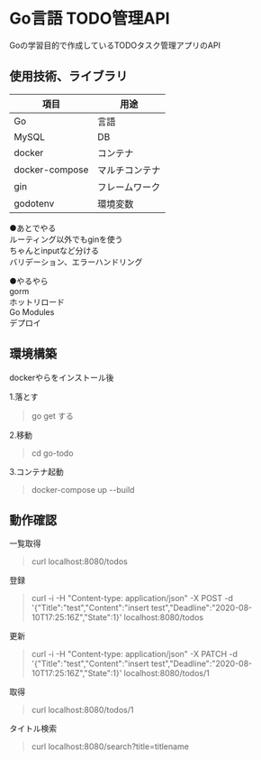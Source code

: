 # Go言語 TODO管理API  

Goの学習目的で作成しているTODOタスク管理アプリのAPI

## 使用技術、ライブラリ  

|  項目  |  用途  |
| ---- | ---- |
|  Go  |  言語  |
|  MySQL  |  DB  |
|  docker  |  コンテナ  |
|  docker-compose  | マルチコンテナ |  
|  gin  |  フレームワーク  |
|  godotenv  | 環境変数 |

●あとでやる  
ルーティング以外でもginを使う  
ちゃんとinputなど分ける  
バリデーション、エラーハンドリング  
  
●やるやら  
gorm  
ホットリロード  
Go Modules  
デプロイ  

## 環境構築  

dockerやらをインストール後

1.落とす  
> go get する

2.移動  
> cd go-todo

3.コンテナ起動  
> docker-compose up --build

## 動作確認  

一覧取得
> curl localhost:8080/todos  

登録
> curl -i -H "Content-type: application/json" -X POST -d '{"Title":"test","Content":"insert test","Deadline":"2020-08-10T17:25:16Z","State":1}' localhost:8080/todos  

更新  
> curl -i -H "Content-type: application/json" -X PATCH -d '{"Title":"test","Content":"insert test","Deadline":"2020-08-10T17:25:16Z","State":1}' localhost:8080/todos/1  

取得  
> curl localhost:8080/todos/1  

タイトル検索  
> curl localhost:8080/search?title=titlename

